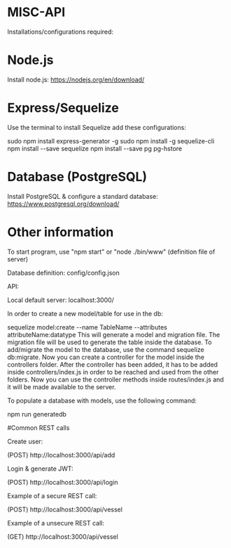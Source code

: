# MISC-API
Installations/configurations required:

# Node.js
Install node.js:
https://nodejs.org/en/download/

# Express/Sequelize
Use the terminal to install Sequelize add these configurations:

sudo npm install express-generator -g
sudo npm install -g sequelize-cli
npm install --save sequelize
npm install --save pg pg-hstore

# Database (PostgreSQL)
Install PostgreSQL & configure a standard database:
https://www.postgresql.org/download/

# Other information
To start program, use "npm start" or "node ./bin/www" (definition file of server)

Database definition: config/config.json

API:

Local default server: localhost:3000/

In order to create a new model/table for use in the db:

sequelize model:create --name TableName --attributes attributeName:datatype
This will generate a model and migration file. The migration file will be used to generate the table inside the database.
To add/migrate the model to the database, use the command  sequelize db:migrate.
Now you can create a controller for the model inside the controllers folder.
After the controller has been added, it has to be added inside controllers/index.js in order to be reached and used from the other folders.
Now you can use the controller methods inside routes/index.js and it will be made available to the server.

To populate a database with models, use the following command:

npm run generatedb

#Common REST calls

Create user:

(POST) http://localhost:3000/api/add

Login & generate JWT:

(POST) http://localhost:3000/api/login

Example of a secure REST call:

(POST) http://localhost:3000/api/vessel

Example of a unsecure REST call:

(GET) http://localhost:3000/api/vessel
